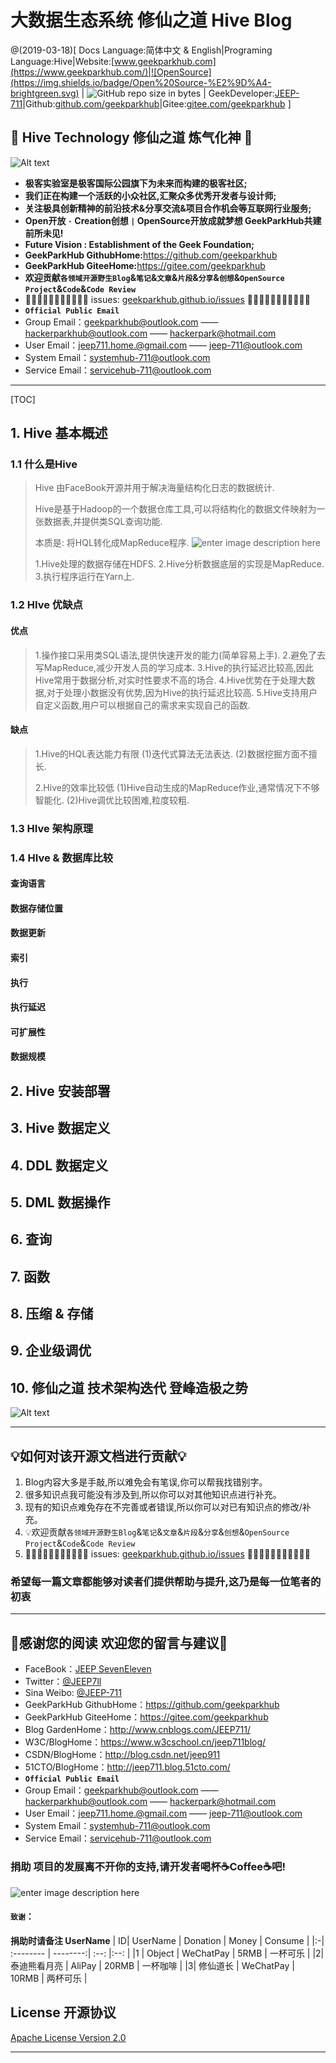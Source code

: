 	
# 大数据生态系统 修仙之道 Hive Blog

@(2019-03-18)[ Docs Language:简体中文 & English|Programing Language:Hive|Website:[www.geekparkhub.com](https://www.geekparkhub.com/)|![OpenSource](https://img.shields.io/badge/Open%20Source-%E2%9D%A4-brightgreen.svg) | ![GitHub repo size in bytes](https://img.shields.io/github/repo-size/geekparkhub/geekparkhub.github.io.svg) | GeekDeveloper:[JEEP-711](https://github.com/jeep711)|Github:[github.com/geekparkhub](https://github.com/geekparkhub)|Gitee:[gitee.com/geekparkhub](https://gitee.com/geekparkhub) ]

##  🐘 Hive Technology 修仙之道 炼气化神 🐘

![Alt text](https://raw.githubusercontent.com/geekparkhub/geekparkhub.github.io/master/technical_guide/assets/media/hive/hive.jpg)

- **极客实验室是极客国际公园旗下为未来而构建的极客社区;**
- **我们正在构建一个活跃的小众社区,汇聚众多优秀开发者与设计师;**
- **关注极具创新精神的前沿技术&分享交流&项目合作机会等互联网行业服务;**
- **Open开放 `·` Creation创想 `|` OpenSource开放成就梦想 GeekParkHub共建前所未见!**
- **Future Vision : Establishment of the Geek Foundation;**
- **GeekParkHub GithubHome:**<https://github.com/geekparkhub>
- **GeekParkHub GiteeHome:**<https://gitee.com/geekparkhub>
- **欢迎贡献`各领域开源野生Blog`&`笔记`&`文章`&`片段`&`分享`&`创想`&`OpenSource Project`&`Code`&`Code Review`**
- 🙈🙈🙈🙈🙈🙈🙈🙈🙈🙈🙈 issues: [geekparkhub.github.io/issues](https://github.com/geekparkhub/geekparkhub.github.io/issues) 🙈🙈🙈🙈🙈🙈🙈🙈🙈🙈🙈
- **`Official Public Email`**
- Group Email：<geekparkhub@outlook.com> —— <hackerparkhub@outlook.com> —— <hackerpark@hotmail.com>
- User Email：<jeep711.home.@gmail.com> —— <jeep-711@outlook.com>
- System Email：<systemhub-711@outlook.com>
- Service Email：<servicehub-711@outlook.com>


-------------------

[TOC]





## 1. Hive 基本概述
### 1.1 什么是Hive
> Hive 由FaceBook开源并用于解决海量结构化日志的数据统计.
> 
> Hive是基于Hadoop的一个数据仓库工具,可以将结构化的数据文件映射为一张数据表,并提供类SQL查询功能.
> 
> 本质是: 将HQL转化成MapReduce程序.
> ![enter image description here](https://raw.githubusercontent.com/geekparkhub/geekparkhub.github.io/master/technical_guide/assets/media/hive/start_001.jpg)
> 
> 1.Hive处理的数据存储在HDFS.
> 2.Hive分析数据底层的实现是MapReduce.
> 3.执行程序运行在Yarn上.

### 1.2 HIve 优缺点
#### 优点
> 1.操作接口采用类SQL语法,提供快速开发的能力(简单容易上手).
> 2.避免了去写MapReduce,减少开发人员的学习成本.
> 3.Hive的执行延迟比较高,因此Hive常用于数据分析,对实时性要求不高的场合.
> 4.Hive优势在于处理大数据,对于处理小数据没有优势,因为Hive的执行延迟比较高.
> 5.Hive支持用户自定义函数,用户可以根据自己的需求来实现自己的函数.
#### 缺点
> 1.Hive的HQL表达能力有限
> (1)迭代式算法无法表达.
> (2)数据挖掘方面不擅长.
> 
> 2.Hive的效率比较低
> (1)Hive自动生成的MapReduce作业,通常情况下不够智能化.
> (2)Hive调优比较困难,粒度较粗.

### 1.3 HIve 架构原理
### 1.4 HIve & 数据库比较
#### 查询语言
#### 数据存储位置
#### 数据更新
#### 索引
#### 执行
#### 执行延迟
#### 可扩展性
#### 数据规模

## 2. Hive 安装部署
## 3. Hive 数据定义
## 4. DDL 数据定义
## 5. DML 数据操作
## 6. 查询
## 7. 函数
## 8. 压缩 & 存储
## 9. 企业级调优 

## 10. 修仙之道 技术架构迭代 登峰造极之势
![Alt text](https://raw.githubusercontent.com/geekparkhub/geekparkhub.github.io/master/technical_guide/assets/media/main/technical_framework.jpg)


-----

## 💡如何对该开源文档进行贡献💡

1. Blog内容大多是手敲,所以难免会有笔误,你可以帮我找错别字。
2. 很多知识点我可能没有涉及到,所以你可以对其他知识点进行补充。
3. 现有的知识点难免存在不完善或者错误,所以你可以对已有知识点的修改/补充。
4. 💡欢迎贡献`各领域开源野生Blog`&`笔记`&`文章`&`片段`&`分享`&`创想`&`OpenSource Project`&`Code`&`Code Review`
5. 🙈🙈🙈🙈🙈🙈🙈🙈🙈🙈🙈 issues: [geekparkhub.github.io/issues](https://github.com/geekparkhub/geekparkhub.github.io/issues) 🙈🙈🙈🙈🙈🙈🙈🙈🙈🙈🙈

### 希望每一篇文章都能够对读者们提供帮助与提升,这乃是每一位笔者的初衷                          


-----


## 💌感谢您的阅读 欢迎您的留言与建议💌

- FaceBook：[JEEP SevenEleven](https://www.facebook.com/profile.php?id=100018099483403)
- Twitter：[@JEEP7ll](https://twitter.com/JEEP7ll)
- Sina Weibo: [@JEEP-711](https://weibo.com/JEEP511)
- GeekParkHub GithubHome：<https://github.com/geekparkhub>
- GeekParkHub GiteeHome：<https://gitee.com/geekparkhub>
- Blog GardenHome：<http://www.cnblogs.com/JEEP711/>
- W3C/BlogHome：<https://www.w3cschool.cn/jeep711blog/>
- CSDN/BlogHome：<http://blog.csdn.net/jeep911>
- 51CTO/BlogHome：<http://jeep711.blog.51cto.com/>
- **`Official Public Email`**
- Group Email：<geekparkhub@outlook.com> —— <hackerparkhub@outlook.com> —— <hackerpark@hotmail.com>
- User Email：<jeep711.home.@gmail.com> —— <jeep-711@outlook.com>
- System Email：<systemhub-711@outlook.com>
- Service Email：<servicehub-711@outlook.com>



### 捐助 项目的发展离不开你的支持,请开发者喝杯☕Coffee☕吧!
![enter image description here](https://www.geekparkhub.com/docs/images/pay.jpg)

#### `致谢`：
**捐助时请备注 UserName**
| ID| UserName | Donation | Money | Consume |
|:-| :-------- | --------:| :--: |:--: |
|1 | Object | WeChatPay |  5RMB | 一杯可乐 | 
|2| 泰迪熊看月亮  | AliPay |  20RMB  | 一杯咖啡 | 
|3| 修仙道长  | WeChatPay |  10RMB | 两杯可乐 | 


## License 开源协议
[Apache License Version 2.0](https://github.com/geekparkhub/geekparkhub.github.io/blob/master/LICENSE)

---------